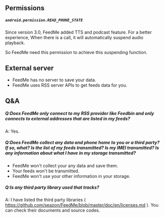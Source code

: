 ## Permissions

##### `android.permission.READ_PHONE_STATE`
Since version 3.0, FeedMe added TTS and podcast feature. For a better experience, When there is a call, it will automatically suspend audio playback. 

So FeedMe need this permission to achieve this suspending function.

## External server
- FeedMe has no server to save your data.
- FeedMe uses RSS server APIs to get feeds data for you.

## Q&A
##### Q:Does FeedMe only connect to my RSS provider like Feedbin and only connects to external addresses that are listed in my feeds?
A: Yes.

##### Q:Does FeedMe collect any data and phone home to you or a third party? If so, what? Is the list of my feeds transmitted? Is my IMEI transmitted? Is any information about what I have in my storage transmitted?
- FeedMe won't collect your any data and save them.
- Your feeds won't be transmitted.
- FeedMe won't use your other information in your storage.

##### Q:Is any third party library used that tracks?
A: I have listed the third party libraries ( https://github.com/seazon/FeedMe/blob/master/doc/en/licenses.md ). You can check their documents and source codes.